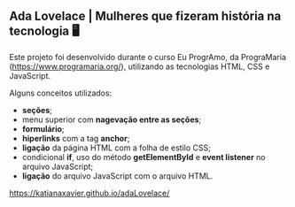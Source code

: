## Ada Lovelace | Mulheres que fizeram história na tecnologia 🖥️

Este projeto foi desenvolvido durante o curso Eu ProgrAmo, da PrograMaria (https://www.programaria.org/), utilizando as tecnologias HTML, CSS e JavaScript. 

Alguns conceitos utilizados:
- **seções**;
- menu superior com **nagevação entre as seções**;
- **formulário**;
- **hiperlinks** com a tag **anchor**;
- **ligação** da página HTML com a folha de estilo CSS;
- condicional **if**, uso do método **getElementById**  e **event listener** no arquivo JavaScript;
- **ligação** do arquivo JavaScript com o arquivo HTML.

https://katianaxavier.github.io/adaLovelace/
